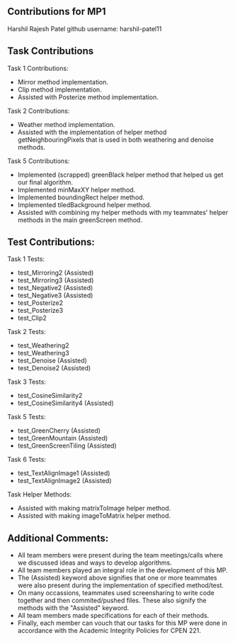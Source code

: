 Contributions for MP1 
-
Harshil Rajesh Patel
github username: harshil-patel11

Task Contributions
-
Task 1 Contributions:
- Mirror method implementation. 
- Clip method implementation.
- Assisted with Posterize method implementation.

Task 2 Contributions:
- Weather method implementation.
- Assisted with the implementation of helper method getNeighbouringPixels that is used in both weathering and denoise methods.

Task 5 Contributions:
- Implemented (scrapped) greenBlack helper method that helped us get our final algorithm.
- Implemented minMaxXY helper method.
- Implemented boundingRect helper method.
- Implemented tiledBackground helper method.
- Assisted with combining my helper methods with my teammates' helper methods in the main greenScreen method.

Test Contributions:
- 
Task 1 Tests: 
- test_Mirroring2 (Assisted)
- test_Mirroring3 (Assisted)
- test_Negative2 (Assisted)
- test_Negative3 (Assisted)
- test_Posterize2
- test_Posterize3
- test_Clip2

Task 2 Tests:
- test_Weathering2
- test_Weathering3
- test_Denoise (Assisted)
- test_Denoise2 (Assisted)

Task 3 Tests:
- test_CosineSimilarity2
- test_CosineSimilarity4 (Assisted)

Task 5 Tests:
- test_GreenCherry (Assisted)
- test_GreenMountain (Assisted)
- test_GreenScreenTiling (Assisted)

Task 6 Tests:
- test_TextAlignImage1 (Assisted)
- test_TextAlignImage2 (Assisted)

Task Helper Methods:
- Assisted with making matrixToImage helper method.
- Assisted with making imageToMatrix helper method.


Additional Comments:
-
- All team members were present during the team meetings/calls where we discussed ideas and ways to develop algorithms.
- All team members played an integral role in the development of this MP.
- The (Assisted) keyword above signifies that one or more teammates were also present during the implementation of specified method/test.
- On many occassions, teammates used screensharing to write code together and then commited/pushed files. These also signify the methods with the "Assisted" keyword. 
- All team members made specifications for each of their methods.
- Finally, each member can vouch that our tasks for this MP were done in accordance with the Academic Integrity Policies for CPEN 221.

